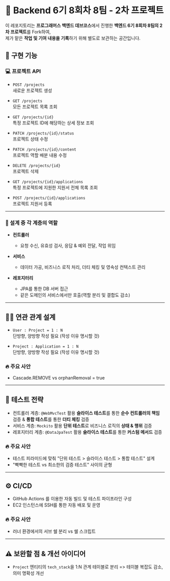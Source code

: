 # 📌 Backend 6기 8회차 8팀 - 2차 프로젝트

이 레포지토리는 **프로그래머스 백엔드 데브코스**에서 진행한 **백엔드 6기 8회차 8팀의 2차 프로젝트**를 Fork하여,  
제가 맡은 **작업 및 기여 내용을 기록**하기 위해 별도로 보관하는 공간입니다.

## 🚀 구현 기능

### 💻 프로젝트 API

- `POST /projects`  
  새로운 프로젝트 생성

- `GET /projects`  
  모든 프로젝트 목록 조회

- `GET /projects/{id}`  
  특정 프로젝트 ID에 해당하는 상세 정보 조회

- `PATCH /projects/{id}/status`  
  프로젝트 상태 수정

- `PATCH /projects/{id}/content`  
  프로젝트 역할 배분 내용 수정

- `DELETE /projects/{id}`  
  프로젝트 삭제

- `GET /projects/{id}/applications`  
  특정 프로젝트에 지원한 지원서 전체 목록 조회

- `POST /projects/{id}/applications`  
  프로젝트 지원서 등록

---

### 🌟 설계 중 각 계층의 역할

- **컨트롤러**  
    - 요청 수신, 유효성 검사, 응답 & 예외 전달, 작업 위임

- **서비스**
    - 데이터 가공, 비즈니스 로직 처리, 더티 체킹 및 영속성 컨텍스트 관리

- **레포지터리**  
    - JPA를 통한 DB 서버 접근
    - 같은 도메인의 서비스에서만 호출(역할 분리 및 결합도 감소)

---

## 🧑‍💻 연관 관계 설계

- `User : Project = 1 : N`  
  단방향, 양방향 작성 필요 (작성 이유 명시할 것)

- `Project : Application = 1 : N`  
  단방향, 양방향 작성 필요 (작성 이유 명시할 것)

### 🔥 주요 사안

- Cascade.REMOVE vs orphanRemoval = true

---

## 🧪 테스트 전략

- 컨트롤러 계층: `@WebMvcTest` 활용 **슬라이스 테스트**를 통한 **순수 컨트롤러의 책임** 검증 & **통합 테스트**를 통한 **더티 체킹** 검증  
- 서비스 계층: `Mockito` 활용 **단위 테스트**로 비즈니스 로직의 **상태 & 행위** 검증  
- 레포지터리 계층: `@DataJpaTest` 활용 **슬라이스 테스트**를 통한 **커스텀 메서드** 검증

### 🔥 주요 사안

- 테스트 피라미드에 맞춰 "단위 테스트 > 슬라이스 테스트 > 통합 테스트" 설계  
- "빡빡한 테스트 vs 최소한의 검증 테스트" 사이의 균형

---

## ⚙️ CI/CD

- GitHub Actions 를 이용한 자동 빌드 및 테스트 파이프라인 구성  
- EC2 인스턴스에 SSH를 통한 자동 배포 및 운영

### 🔥 주요 사안

- 러너 환경에서의 서브 쉘 분리 vs 쉘 스크립트

---

## ⚠️ 보완할 점 & 개선 아이디어

- `Project` 엔티티의 `tech_stack`을 1:N 관계 테이블로 분리 => 테이블 복잡도 감소, 의미 명확성 개선
